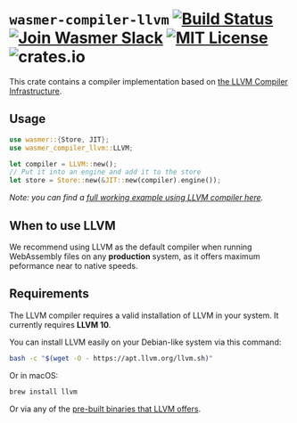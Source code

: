 # `wasmer-compiler-llvm` [![Build Status](https://github.com/wasmerio/wasmer/workflows/build/badge.svg?style=flat-square)](https://github.com/wasmerio/wasmer/actions?query=workflow%3Abuild) [![Join Wasmer Slack](https://img.shields.io/static/v1?label=Slack&message=join%20chat&color=brighgreen&style=flat-square)](https://slack.wasmer.io) [![MIT License](https://img.shields.io/github/license/wasmerio/wasmer.svg?style=flat-square)](https://github.com/wasmerio/wasmer/blob/master/LICENSE) ![crates.io](https://img.shields.io/crates/v/wasmer-compiler-llvm.svg)

This crate contains a compiler implementation based on [the LLVM Compiler Infrastructure][LLVM].

## Usage

```rust
use wasmer::{Store, JIT};
use wasmer_compiler_llvm::LLVM;

let compiler = LLVM::new();
// Put it into an engine and add it to the store
let store = Store::new(&JIT::new(compiler).engine());
```

*Note: you can find a [full working example using LLVM compiler here][example].*

## When to use LLVM

We recommend using LLVM as the default compiler when running WebAssembly
files on any **production** system, as it offers maximum peformance near
to native speeds.

## Requirements

The LLVM compiler requires a valid installation of LLVM in your system.
It currently requires **LLVM 10**.


You can install LLVM easily on your Debian-like system via this command:

```bash
bash -c "$(wget -O - https://apt.llvm.org/llvm.sh)"
```

Or in macOS:

```bash
brew install llvm
```

Or via any of the [pre-built binaries that LLVM offers][llvm-pre-built].


[LLVM]: https://llvm.org/
[example]: https://github.com/wasmerio/wasmer/blob/master/examples/compiler_llvm.rs
[llvm-pre-built]: https://releases.llvm.org/download.html
